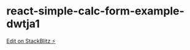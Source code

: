 # react-simple-calc-form-example-dwtja1

[Edit on StackBlitz ⚡️](https://stackblitz.com/edit/react-simple-calc-form-example-dwtja1)